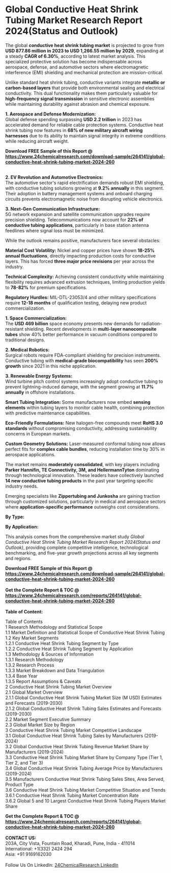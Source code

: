 <h1>Global Conductive Heat Shrink Tubing Market Research Report 2024(Status and Outlook)</h1><p>The global <strong>conductive heat shrink tubing market</strong> is projected to grow from <strong>USD 877.86 million in 2023 to USD 1,266.55 million by 2029</strong>, expanding at a steady <strong>CAGR of 6.30%</strong>, according to latest market analysis. This specialized protective solution has become indispensable across aerospace, defense, and automotive sectors where electromagnetic interference (EMI) shielding and mechanical protection are mission-critical.</p><p>Unlike standard heat shrink tubing, conductive variants integrate <strong>metallic or carbon-based layers</strong> that provide both environmental sealing and electrical conductivity. This dual functionality makes them particularly valuable for <strong>high-frequency signal transmission</strong> in sensitive electronic assemblies while maintaining durability against abrasion and chemical exposure.</p><p><strong>1. Aerospace and Defense Modernization:</strong><br>
Global defense spending surpassing <strong>USD 2.2 trillion</strong> in 2023 has accelerated demand for reliable cable protection systems. Conductive heat shrink tubing now features in <strong>68% of new military aircraft wiring harnesses</strong> due to its ability to maintain signal integrity in extreme conditions while reducing aircraft weight.</p><div><b>Download FREE Sample of this Report @ 
            <a href="https://www.24chemicalresearch.com/download-sample/264141/global-conductive-heat-shrink-tubing-market-2024-260">
            https://www.24chemicalresearch.com/download-sample/264141/global-conductive-heat-shrink-tubing-market-2024-260</a></b></div><br><p><strong>2. EV Revolution and Automotive Electronics:</strong><br>
The automotive sector's rapid electrification demands robust EMI shielding, with conductive tubing solutions growing at <strong>9.2% annually</strong> in this segment. Their adoption in battery management systems and onboard charging circuits prevents electromagnetic noise from disrupting vehicle electronics.</p><p><strong>3. Next-Gen Communication Infrastructure:</strong><br>
5G network expansion and satellite communication upgrades require precision shielding. Telecommunications now account for <strong>22% of conductive tubing applications</strong>, particularly in base station antenna feedlines where signal loss must be minimized.</p><p>While the outlook remains positive, manufacturers face several obstacles:</p><p><strong>Material Cost Volatility:</strong> Nickel and copper prices have shown <strong>18-25% annual fluctuations</strong>, directly impacting production costs for conductive layers. This has forced <strong>three major price revisions</strong> per year across the industry.</p><p><strong>Technical Complexity:</strong> Achieving consistent conductivity while maintaining flexibility requires advanced extrusion techniques, limiting production yields to <strong>78-82%</strong> for premium specifications.</p><p><strong>Regulatory Hurdles:</strong> MIL-DTL-23053/4 and other military specifications require <strong>12-18 months</strong> of qualification testing, delaying new product commercialization.</p><p><strong>1. Space Commercialization:</strong><br>
The <strong>USD 469 billion</strong> space economy presents new demands for radiation-resistant shielding. Recent developments in <strong>multi-layer nanocomposite tubes</strong> show 40% better performance in vacuum conditions compared to traditional designs.</p><p><strong>2. Medical Robotics:</strong><br>
Surgical robots require FDA-compliant shielding for precision instruments. Conductive tubing with <strong>medical-grade biocompatibility</strong> has seen <strong>200% growth</strong> since 2021 in this niche application.</p><p><strong>3. Renewable Energy Systems:</strong><br>
Wind turbine pitch control systems increasingly adopt conductive tubing to prevent lightning-induced damage, with the segment growing at <strong>11.7% annually</strong> in offshore installations.</p><p><strong>Smart Tubing Integration:</strong> Some manufacturers now embed <strong>sensing elements</strong> within tubing layers to monitor cable health, combining protection with predictive maintenance capabilities.</p><p><strong>Eco-Friendly Formulations:</strong> New halogen-free compounds meet <strong>RoHS 3.0 standards</strong> without compromising conductivity, addressing sustainability concerns in European markets.</p><p><strong>Custom Geometry Solutions:</strong> Laser-measured conformal tubing now allows perfect fits for <strong>complex cable bundles</strong>, reducing installation time by 30% in aerospace applications.</p><p>The market remains <strong>moderately consolidated</strong>, with key players including <strong>Parker Hannifin, TE Connectivity, 3M, and HellermannTyton</strong> dominating through technological innovation. These leaders have collectively launched <strong>14 new conductive tubing products</strong> in the past year targeting specific industry needs.</p><p>Emerging specialists like <strong>Zippertubing and Junkosha</strong> are gaining traction through customized solutions, particularly in medical and aerospace sectors where <strong>application-specific performance</strong> outweighs cost considerations.</p><p><strong>By Type:</strong></p><p><strong>By Application:</strong></p><p>This analysis comes from the comprehensive market study <em>Global Conductive Heat Shrink Tubing Market Research Report 2024(Status and Outlook)</em>, providing complete competitive intelligence, technological benchmarking, and five-year growth projections across all key segments and regions.</p><div><b>Download FREE Sample of this Report @ 
            <a href="https://www.24chemicalresearch.com/download-sample/264141/global-conductive-heat-shrink-tubing-market-2024-260">
            https://www.24chemicalresearch.com/download-sample/264141/global-conductive-heat-shrink-tubing-market-2024-260</a></b></div><br><div><b>Get the Complete Report & TOC @ 
            <a href="https://www.24chemicalresearch.com/reports/264141/global-conductive-heat-shrink-tubing-market-2024-260">
            https://www.24chemicalresearch.com/reports/264141/global-conductive-heat-shrink-tubing-market-2024-260</a></b></div><br>
            <b>Table of Content:</b><p>Table of Contents<br />
1 Research Methodology and Statistical Scope<br />
1.1 Market Definition and Statistical Scope of Conductive Heat Shrink Tubing<br />
1.2 Key Market Segments<br />
1.2.1 Conductive Heat Shrink Tubing Segment by Type<br />
1.2.2 Conductive Heat Shrink Tubing Segment by Application<br />
1.3 Methodology & Sources of Information<br />
1.3.1 Research Methodology<br />
1.3.2 Research Process<br />
1.3.3 Market Breakdown and Data Triangulation<br />
1.3.4 Base Year<br />
1.3.5 Report Assumptions & Caveats<br />
2 Conductive Heat Shrink Tubing Market Overview<br />
2.1 Global Market Overview<br />
2.1.1 Global Conductive Heat Shrink Tubing Market Size (M USD) Estimates and Forecasts (2019-2030)<br />
2.1.2 Global Conductive Heat Shrink Tubing Sales Estimates and Forecasts (2019-2030)<br />
2.2 Market Segment Executive Summary<br />
2.3 Global Market Size by Region<br />
3 Conductive Heat Shrink Tubing Market Competitive Landscape<br />
3.1 Global Conductive Heat Shrink Tubing Sales by Manufacturers (2019-2024)<br />
3.2 Global Conductive Heat Shrink Tubing Revenue Market Share by Manufacturers (2019-2024)<br />
3.3 Conductive Heat Shrink Tubing Market Share by Company Type (Tier 1, Tier 2, and Tier 3)<br />
3.4 Global Conductive Heat Shrink Tubing Average Price by Manufacturers (2019-2024)<br />
3.5 Manufacturers Conductive Heat Shrink Tubing Sales Sites, Area Served, Product Type<br />
3.6 Conductive Heat Shrink Tubing Market Competitive Situation and Trends<br />
3.6.1 Conductive Heat Shrink Tubing Market Concentration Rate<br />
3.6.2 Global 5 and 10 Largest Conductive Heat Shrink Tubing Players Market Share </p><div><b>Get the Complete Report & TOC @ 
            <a href="https://www.24chemicalresearch.com/reports/264141/global-conductive-heat-shrink-tubing-market-2024-260">
            https://www.24chemicalresearch.com/reports/264141/global-conductive-heat-shrink-tubing-market-2024-260</a></b></div><br><b>CONTACT US:</b><br>
            203A, City Vista, Fountain Road, Kharadi, Pune, India - 411014<br>
            International: +1(332) 2424 294<br>
            Asia: +91 9169162030 <br><br>
            Follow Us On LinkedIn: <a href="https://www.linkedin.com/company/24chemicalresearch/">24ChemicalResearch LinkedIn</a>